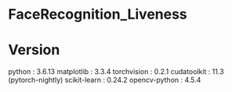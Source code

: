 # FaceRecognition_Liveness

# Version
python : 3.6.13
matplotlib :  3.3.4
torchvision : 0.2.1
cudatoolkit : 11.3 (pytorch-nightly)
scikit-learn : 0.24.2
opencv-python : 4.5.4
